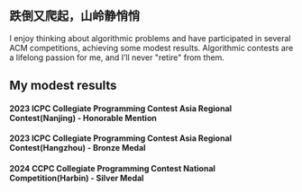 ## 跌倒又爬起，山岭静悄悄
I enjoy thinking about algorithmic problems and have participated in several ACM competitions, achieving some modest results. Algorithmic contests are a lifelong passion for me, and I’ll never "retire" from them.

## My modest results
#### 2023 ICPC Collegiate Programming Contest Asia Regional Contest(Nanjing) - Honorable Mention

#### 2023 ICPC Collegiate Programming Contest Asia Regional Contest(Hangzhou) - Bronze Medal

#### 2024 CCPC Collegiate Programming Contest National Competition(Harbin) - Silver Medal
